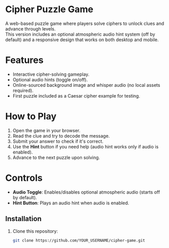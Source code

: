 # Cipher Puzzle Game

A web-based puzzle game where players solve ciphers to unlock clues and advance through levels.  
This version includes an optional atmospheric audio hint system (off by default) and a responsive design that works on both desktop and mobile.

# Features
- Interactive cipher-solving gameplay.
- Optional audio hints (toggle on/off).
- Online-sourced background image and whisper audio (no local assets required).
- First puzzle included as a Caesar cipher example for testing.

# How to Play
1. Open the game in your browser.
2. Read the clue and try to decode the message.
3. Submit your answer to check if it's correct.
4. Use the **Hint** button if you need help (audio hint works only if audio is enabled).
5. Advance to the next puzzle upon solving.

# Controls
- **Audio Toggle**: Enables/disables optional atmospheric audio (starts off by default).
- **Hint Button**: Plays an audio hint when audio is enabled.

## Installation
1. Clone this repository:
   ```bash
   git clone https://github.com/YOUR_USERNAME/cipher-game.git
